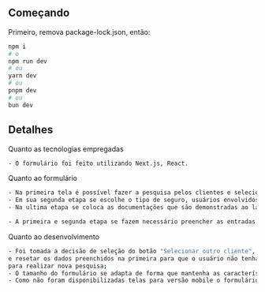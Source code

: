 ## Começando
Primeiro, remova package-lock.json, então:

```bash
npm i
# e
npm run dev
# ou
yarn dev
# ou
pnpm dev
# ou
bun dev
```

## Detalhes

Quanto as tecnologias empregadas

```bash
- O formulário foi feito utilizando Next.js, React.
```

Quanto ao formulário

```bash
- Na primeira tela é possível fazer a pesquisa pelos clientes e selecionar-lhe;
- Em sua segunda etapa se escolhe o tipo de seguro, usuários envolvidos e detalhes do serviço;
- Na ultima etapa se coloca as documentações que são demonstradas ao lado com a possibilidade de exclusão.

- A primeira e segunda etapa se fazem necessário preencher as entradas de dados.
```

Quanto ao desenvolvimento

```bash
- Foi tomada a decisão de seleção do botão "Selecionar outro cliente", da segunda etapa, de voltar 
e resetar os dados preenchidos na primeira para que o usuário não tenha de apagar os dados na barra de pesquisa 
para realizar nova pesquisa;
- O tamanho do formulário se adapta de forma que mantenha as características da prototipação;
- Como não foram disponibilizadas telas para versão mobile o formulário possuí tamanho limite.
```

